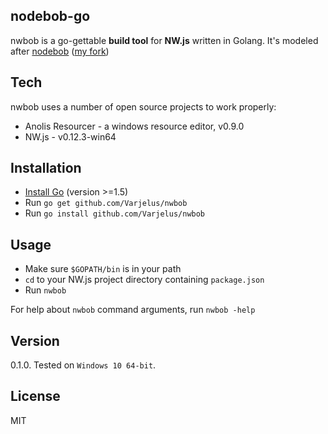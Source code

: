 nodebob-go
---

nwbob is a go-gettable **build tool** for **NW.js** written in Golang. It's modeled after [nodebob](https://github.com/geo8bit/nodebob) ([my fork](https://github.com/Varjelus/nodebob))


Tech
-
nwbob uses a number of open source projects to work properly:

* Anolis Resourcer - a windows resource editor, v0.9.0
* NW.js - v0.12.3-win64


Installation
-
* [Install Go](https://golang.org/doc/install) (version >=1.5)
* Run `go get github.com/Varjelus/nwbob`
* Run `go install github.com/Varjelus/nwbob`

Usage
-
* Make sure `$GOPATH/bin` is in your path
* `cd` to your NW.js project directory containing `package.json`
* Run `nwbob`

For help about `nwbob` command arguments, run `nwbob -help`

Version
-
0.1.0. Tested on `Windows 10 64-bit`.

License
-
MIT

[node-webkit]: http://nwjs.io/
[Anolis Resourcer]: http://anolis.codeplex.com/
